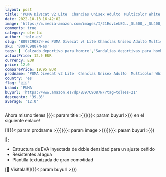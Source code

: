 ```yaml
---
layout: post
title: 'PUMA Divecat v2 Lite  Chanclas Unisex Adulto  Multicolor White Black  35.5 EU'
date: 2022-10-13 16:42:02
image: 'https://m.media-amazon.com/images/I/21EovLebEOL._SL500_._SL400_.jpg'
comments: true
category: ofertas
author: 'tole.es'
slug: 'B097C9Q87N-es PUMA Divecat v2 Lite Chanclas Unisex Adulto Multicolor...'
sku: 'B097C9Q87N-es'
tags: [ 'Calzado deportivo para hombre','Sandalias deportivas para hombre','Zapatillas y calzado deportivo para hombre','Zapatos','Zapatos para hombre','Zapatos y complementos','chanclas','puma','🇪🇸', ]
actualPrice: 12.0 EUR
currency: EUR
price: 12.0
comparePrice: 19.95 EUR
prodname: 'PUMA Divecat v2 Lite  Chanclas Unisex Adulto  Multicolor White Black  35.5 EU'
country: 'es'
flag: '🇪🇸'
brand: 'PUMA'
buyurl: 'https://www.amazon.es/dp/B097C9Q87N/?tag=tolees-21'
descuento: '39.85'
average: '12.0'
---
```


Ahora mismo tienes [{{< param title >}}]({{< param buyurl >}}) en el siguiente enlace!

[![{{< param prodname >}}]({{< param image >}})]({{< param buyurl >}})

🔎:

- Estructura de EVA inyectada de doble densidad para un ajuste ceñido
- Resistentes al agua
- Plantilla texturizada de gran comodidad

[🛒 Visítala!!!]({{< param buyurl >}})
